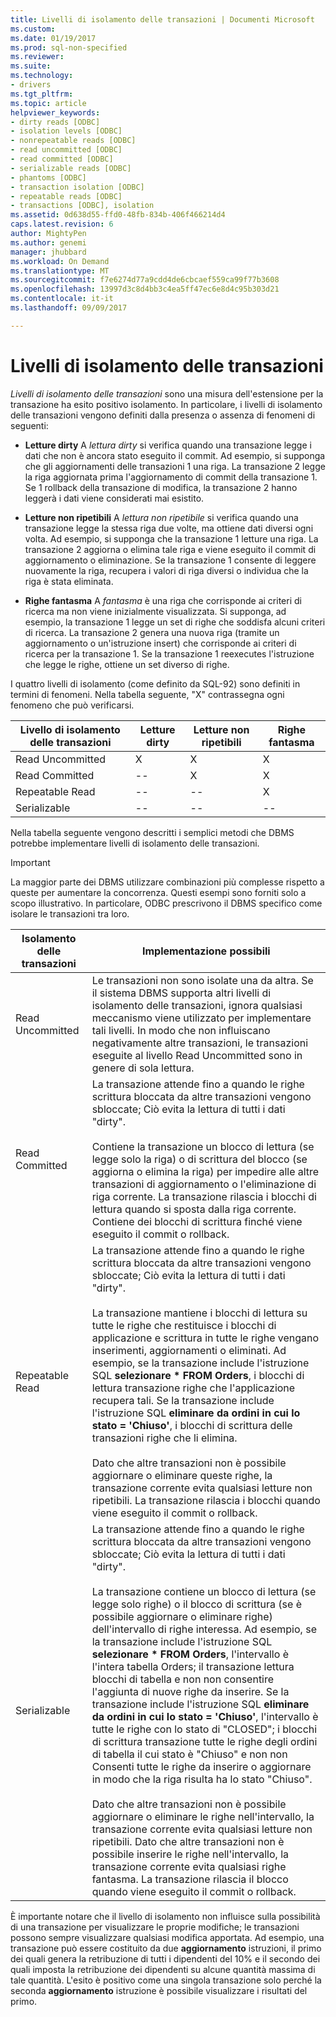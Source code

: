 ```yaml
---
title: Livelli di isolamento delle transazioni | Documenti Microsoft
ms.custom: 
ms.date: 01/19/2017
ms.prod: sql-non-specified
ms.reviewer: 
ms.suite: 
ms.technology:
- drivers
ms.tgt_pltfrm: 
ms.topic: article
helpviewer_keywords:
- dirty reads [ODBC]
- isolation levels [ODBC]
- nonrepeatable reads [ODBC]
- read uncommitted [ODBC]
- read committed [ODBC]
- serializable reads [ODBC]
- phantoms [ODBC]
- transaction isolation [ODBC]
- repeatable reads [ODBC]
- transactions [ODBC], isolation
ms.assetid: 0d638d55-ffd0-48fb-834b-406f466214d4
caps.latest.revision: 6
author: MightyPen
ms.author: genemi
manager: jhubbard
ms.workload: On Demand
ms.translationtype: MT
ms.sourcegitcommit: f7e6274d77a9cdd4de6cbcaef559ca99f77b3608
ms.openlocfilehash: 13997d3c8d4bb3c4ea5ff47ec6e8d4c95b303d21
ms.contentlocale: it-it
ms.lasthandoff: 09/09/2017

---
```

# <a name="transaction-isolation-levels"></a>Livelli di isolamento delle transazioni
*Livelli di isolamento delle transazioni* sono una misura dell'estensione per la transazione ha esito positivo isolamento. In particolare, i livelli di isolamento delle transazioni vengono definiti dalla presenza o assenza di fenomeni di seguenti:  
  
-   **Letture dirty** A *lettura dirty* si verifica quando una transazione legge i dati che non è ancora stato eseguito il commit. Ad esempio, si supponga che gli aggiornamenti delle transazioni 1 una riga. La transazione 2 legge la riga aggiornata prima l'aggiornamento di commit della transazione 1. Se 1 rollback della transazione di modifica, la transazione 2 hanno leggerà i dati viene considerati mai esistito.  
  
-   **Letture non ripetibili** A *lettura non ripetibile* si verifica quando una transazione legge la stessa riga due volte, ma ottiene dati diversi ogni volta. Ad esempio, si supponga che la transazione 1 letture una riga. La transazione 2 aggiorna o elimina tale riga e viene eseguito il commit di aggiornamento o eliminazione. Se la transazione 1 consente di leggere nuovamente la riga, recupera i valori di riga diversi o individua che la riga è stata eliminata.  
  
-   **Righe fantasma** A *fantasma* è una riga che corrisponde ai criteri di ricerca ma non viene inizialmente visualizzata. Si supponga, ad esempio, la transazione 1 legge un set di righe che soddisfa alcuni criteri di ricerca. La transazione 2 genera una nuova riga (tramite un aggiornamento o un'istruzione insert) che corrisponde ai criteri di ricerca per la transazione 1. Se la transazione 1 reexecutes l'istruzione che legge le righe, ottiene un set diverso di righe.  
  
 I quattro livelli di isolamento (come definito da SQL-92) sono definiti in termini di fenomeni. Nella tabella seguente, "X" contrassegna ogni fenomeno che può verificarsi.  
  
|Livello di isolamento delle transazioni|Letture dirty|Letture non ripetibili|Righe fantasma|  
|---------------------------------|-----------------|-------------------------|--------------|  
|Read Uncommitted|X|X|X|  
|Read Committed|--|X|X|  
|Repeatable Read|--|--|X|  
|Serializable|--|--|--|  
  
 Nella tabella seguente vengono descritti i semplici metodi che DBMS potrebbe implementare livelli di isolamento delle transazioni.  
  
> [!IMPORTANT]  
>  La maggior parte dei DBMS utilizzare combinazioni più complesse rispetto a queste per aumentare la concorrenza. Questi esempi sono forniti solo a scopo illustrativo. In particolare, ODBC prescrivono il DBMS specifico come isolare le transazioni tra loro.  
  
|Isolamento delle transazioni|Implementazione possibili|  
|---------------------------|-----------------------------|  
|Read Uncommitted|Le transazioni non sono isolate una da altra. Se il sistema DBMS supporta altri livelli di isolamento delle transazioni, ignora qualsiasi meccanismo viene utilizzato per implementare tali livelli. In modo che non influiscano negativamente altre transazioni, le transazioni eseguite al livello Read Uncommitted sono in genere di sola lettura.|  
|Read Committed|La transazione attende fino a quando le righe scrittura bloccata da altre transazioni vengono sbloccate; Ciò evita la lettura di tutti i dati "dirty".<br /><br /> Contiene la transazione un blocco di lettura (se legge solo la riga) o di scrittura del blocco (se aggiorna o elimina la riga) per impedire alle altre transazioni di aggiornamento o l'eliminazione di riga corrente. La transazione rilascia i blocchi di lettura quando si sposta dalla riga corrente. Contiene dei blocchi di scrittura finché viene eseguito il commit o rollback.|  
|Repeatable Read|La transazione attende fino a quando le righe scrittura bloccata da altre transazioni vengono sbloccate; Ciò evita la lettura di tutti i dati "dirty".<br /><br /> La transazione mantiene i blocchi di lettura su tutte le righe che restituisce i blocchi di applicazione e scrittura in tutte le righe vengano inserimenti, aggiornamenti o eliminati. Ad esempio, se la transazione include l'istruzione SQL **selezionare \* FROM Orders**, i blocchi di lettura transazione righe che l'applicazione recupera tali. Se la transazione include l'istruzione SQL **eliminare da ordini in cui lo stato = 'Chiuso'**, i blocchi di scrittura delle transazioni righe che li elimina.<br /><br /> Dato che altre transazioni non è possibile aggiornare o eliminare queste righe, la transazione corrente evita qualsiasi letture non ripetibili. La transazione rilascia i blocchi quando viene eseguito il commit o rollback.|  
|Serializable|La transazione attende fino a quando le righe scrittura bloccata da altre transazioni vengono sbloccate; Ciò evita la lettura di tutti i dati "dirty".<br /><br /> La transazione contiene un blocco di lettura (se legge solo righe) o il blocco di scrittura (se è possibile aggiornare o eliminare righe) dell'intervallo di righe interessa. Ad esempio, se la transazione include l'istruzione SQL **selezionare \* FROM Orders**, l'intervallo è l'intera tabella Orders; il transazione lettura blocchi di tabella e non non consentire l'aggiunta di nuove righe da inserire. Se la transazione include l'istruzione SQL **eliminare da ordini in cui lo stato = 'Chiuso'**, l'intervallo è tutte le righe con lo stato di "CLOSED"; i blocchi di scrittura transazione tutte le righe degli ordini di tabella il cui stato è "Chiuso" e non non Consenti tutte le righe da inserire o aggiornare in modo che la riga risulta ha lo stato "Chiuso".<br /><br /> Dato che altre transazioni non è possibile aggiornare o eliminare le righe nell'intervallo, la transazione corrente evita qualsiasi letture non ripetibili. Dato che altre transazioni non è possibile inserire le righe nell'intervallo, la transazione corrente evita qualsiasi righe fantasma. La transazione rilascia il blocco quando viene eseguito il commit o rollback.|  
  
 È importante notare che il livello di isolamento non influisce sulla possibilità di una transazione per visualizzare le proprie modifiche; le transazioni possono sempre visualizzare qualsiasi modifica apportata. Ad esempio, una transazione può essere costituito da due **aggiornamento** istruzioni, il primo dei quali genera la retribuzione di tutti i dipendenti del 10% e il secondo dei quali imposta la retribuzione dei dipendenti su alcune quantità massima di tale quantità. L'esito è positivo come una singola transazione solo perché la seconda **aggiornamento** istruzione è possibile visualizzare i risultati del primo.

